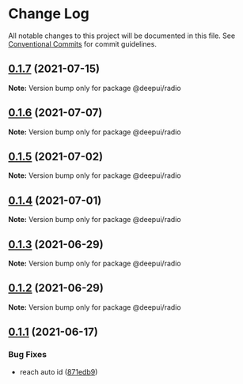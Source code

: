 # Change Log

All notable changes to this project will be documented in this file.
See [Conventional Commits](https://conventionalcommits.org) for commit guidelines.

## [0.1.7](https://github.com/deepecom/deepui/compare/@deepui/radio@0.1.6...@deepui/radio@0.1.7) (2021-07-15)

**Note:** Version bump only for package @deepui/radio





## [0.1.6](https://github.com/deepecom/deepui/compare/@deepui/radio@0.1.5...@deepui/radio@0.1.6) (2021-07-07)

**Note:** Version bump only for package @deepui/radio





## [0.1.5](https://github.com/deepecom/deepui/compare/@deepui/radio@0.1.4...@deepui/radio@0.1.5) (2021-07-02)

**Note:** Version bump only for package @deepui/radio





## [0.1.4](https://github.com/deepecom/deepui/compare/@deepui/radio@0.1.3...@deepui/radio@0.1.4) (2021-07-01)

**Note:** Version bump only for package @deepui/radio





## [0.1.3](https://github.com/deepecom/deepui/compare/@deepui/radio@0.1.2...@deepui/radio@0.1.3) (2021-06-29)

**Note:** Version bump only for package @deepui/radio





## [0.1.2](https://github.com/deepecom/deepui/compare/@deepui/radio@0.1.1...@deepui/radio@0.1.2) (2021-06-29)

**Note:** Version bump only for package @deepui/radio





## [0.1.1](https://github.com/deepecom/deepui/compare/@deepui/radio@0.1.0...@deepui/radio@0.1.1) (2021-06-17)


### Bug Fixes

* reach auto id ([871edb9](https://github.com/deepecom/deepui/commit/871edb9a24da108a0827cb8521ce577b5c4d470a))
